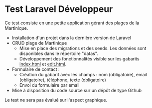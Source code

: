 # Test Laravel Développeur

Ce test consiste en une petite application gérant des plages de la Martinique.

- Installation d'un projet dans la dernière version de Laravel
- CRUD plage de Martinique
  - Mise en place des migrations et des seeds. Les données sont disponibles dans le répertoire "datas". 
  - Développement des fonctionnalités visible sur les gabarits [index.html](index.html) et [edit.html](edit.html).
- Formulaire de contact :
  - Création du gabarit avec les champs : nom (obligatoire), email (obligatoire), téléphone, texte (obligatoire)
  - Envoi du formulaire par email
- Mise à disposition du code source sur un dépôt de type Github


Le test ne sera pas évalué sur l'aspect graphique.